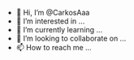 - 👋 Hi, I’m @CarkosAaa
- 👀 I’m interested in ...
- 🌱 I’m currently learning ...
- 💞️ I’m looking to collaborate on ...
- 📫 How to reach me ...

<!---
CarkosAaa/CarkosAaa is a ✨ special ✨ repository because its `README.md` (this file) appears on your GitHub profile.
You can click the Preview link to take a look at your changes.
--->
